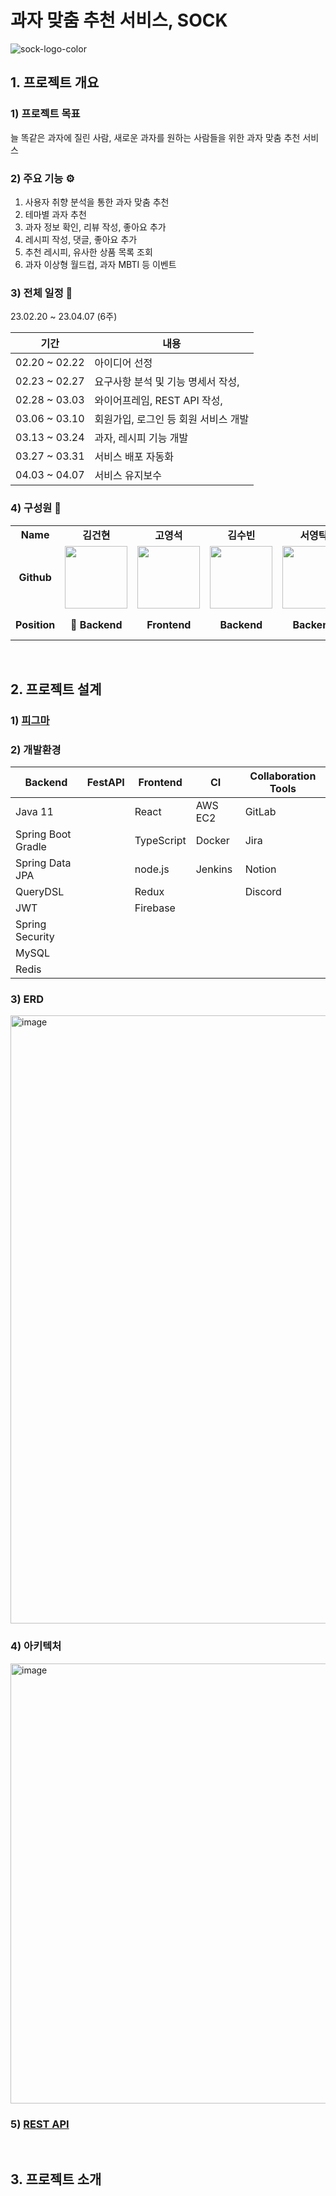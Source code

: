 # 과자 맞춤 추천 서비스, SOCK

![sock-logo-color](https://user-images.githubusercontent.com/89503136/230081905-39f6ad61-ba5d-477c-b7c0-843e13eb3477.png)

## 1. 프로젝트 개요

### 1) 프로젝트 목표

늘 똑같은 과자에 질린 사람, 새로운 과자를 원하는 사람들을 위한 과자 맞춤 추천 서비스

### 2) 주요 기능 ⚙

1. 사용자 취향 분석을 통한 과자 맞춤 추천
2. 테마별 과자 추천
3. 과자 정보 확인, 리뷰 작성, 좋아요 추가
4. 레시피 작성, 댓글, 좋아요 추가
5. 추천 레시피, 유사한 상품 목록 조회
6. 과자 이상형 월드컵, 과자 MBTI 등 이벤트

### 3) 전체 일정 📅

23.02.20 ~ 23.04.07 (6주)

| 기간          | 내용                                 |
| ------------- | ------------------------------------ |
| 02.20 ~ 02.22 | 아이디어 선정                        |
| 02.23 ~ 02.27 | 요구사항 분석 및 기능 명세서 작성,   |
| 02.28 ~ 03.03 | 와이어프레임, REST API 작성,         |
| 03.06 ~ 03.10 | 회원가입, 로그인 등 회원 서비스 개발 |
| 03.13 ~ 03.24 | 과자, 레시피 기능 개발               |
| 03.27 ~ 03.31 | 서비스 배포 자동화                   |
| 04.03 ~ 04.07 | 서비스 유지보수                      |

### 4) 구성원 🥰

<table>
  <tr>
    <td align="center"><b>Name</b></td>
    <td align="center"><b>김건현</b></td>
    <td align="center"><b>고영석</b></td>
    <td align="center"><b>김수빈</b></td>
    <td align="center"><b>서영탁</b></td>
    <td align="center"><b>이채은</b></td>
    <td align="center"><b>정민우</b></td>
  </tr>
  <tr>
    <td align="center"><b>Github</b></td>
    <td align="center"><a href="https://github.com/gggeon96"><img src="https://avatars.githubusercontent.com/u/39759666?v=4" width="100px;" alt=""/></td>
    <td align="center"><a href="https://github.com/imnooy"><img src="https://avatars.githubusercontent.com/u/75800620?v=4" width="100px;" alt=""/></td>
    <td align="center"><a href="https://github.com/tabss2003"><img src="https://avatars.githubusercontent.com/u/43884708?v=4" width="100px;" alt=""/><br /></td>
    <td align="center"><a href="https://github.com/0takkk"><img src="https://avatars.githubusercontent.com/u/89503136?s=400&v=4" width="100px;" alt=""/><br /></td>
    <td align="center"><a href="https://github.com/rachaen"><img src="https://avatars.githubusercontent.com/u/78066837?v=4" width="100px;" alt=""/><br /></td>
    <td align="center"><a href="https://github.com/0takkk"><img src="https://avatars.githubusercontent.com/u/89503136?s=400&v=4" width="100px;" alt=""/><br /></td>
  </tr>
  <tr>
    <td align="center"><b>Position</b></td>
    <td align="center"><b>👑 Backend</b></td>
    <td align="center"><b>Frontend</b></td>
    <td align="center"><b>Backend</b></td>
    <td align="center"><b>Backend</b></td>
    <td align="center"><b>Frontend</b></td>
    <td align="center"><b>Frontend / AI</b></td>
  </tr>
</table>

<br>

## 2. 프로젝트 설계

### 1) [피그마](https://www.figma.com/file/9kJFJj9jMh0RsnJRDrtD5y/SOCK-%EC%8F%99?node-id=555-2594&t=RxoqHeSvt11Ep7XA-0)

### 2) 개발환경

| Backend            | FestAPI | Frontend   | CI      | Collaboration Tools |
| ------------------ | ------- | ---------- | ------- | ------------------- |
| Java 11            |         | React      | AWS EC2 | GitLab              |
| Spring Boot Gradle |         | TypeScript | Docker  | Jira                |
| Spring Data JPA    |         | node.js    | Jenkins | Notion              |
| QueryDSL           |         | Redux      |         | Discord             |
| JWT                |         | Firebase   |         |                     |
| Spring Security    |         |            |         |                     |
| MySQL              |         |            |         |                     |
| Redis              |         |            |         |                     |

### 3) ERD

<img width="973" alt="image" src="https://user-images.githubusercontent.com/89503136/230094798-063f31ec-1e39-4217-95b9-ced06e703ccf.png">

### 4) 아키텍처

<img width="704" alt="image" src="https://user-images.githubusercontent.com/39759666/230249124-0870e0ba-3f48-40f6-96d0-71faffcb6ce3.png">

### 5) [REST API](https://www.notion.so/API-677411b5c72c41cdb1e88bad01abd363?pvs=4)

</br>

## 3. 프로젝트 소개
